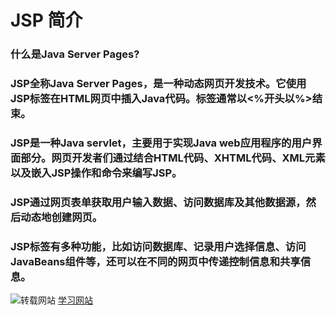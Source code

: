 # JSP 简介
### 什么是Java Server Pages?
### JSP全称Java Server Pages，是一种动态网页开发技术。它使用JSP标签在HTML网页中插入Java代码。标签通常以<%开头以%>结束。
### JSP是一种Java servlet，主要用于实现Java web应用程序的用户界面部分。网页开发者们通过结合HTML代码、XHTML代码、XML元素以及嵌入JSP操作和命令来编写JSP。
### JSP通过网页表单获取用户输入数据、访问数据库及其他数据源，然后动态地创建网页。
### JSP标签有多种功能，比如访问数据库、记录用户选择信息、访问JavaBeans组件等，还可以在不同的网页中传递控制信息和共享信息。 
![转载网站](https://www.runoob.com/wp-content/themes/runoob/assets/img/thumbnail.png)
[学习网站](https://www.runoob.com/jsp/jsp-tutorial.html)